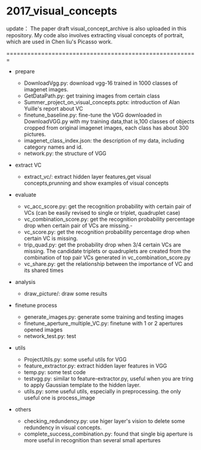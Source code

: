 # 2017_visual_concepts

update：
The paper draft visual_concept_archive is also uploaded in this repository.
My code also involves extracting visual concepts of portrait, which are used in Chen liu's Picasso work.

=======================================================
- prepare
  - DownloadVgg.py: download vgg-16 trained in 1000 classes of imagenet images.
  - GetDataPath.py: get training images from certain class
  -	Summer_project_on_visual_concepts.pptx: introduction of Alan Yuille's report about VC
  - finetune_baseline.py: fine-tune the VGG downloaded in DownloadVGG.py with my training data,that is,100 classes of objects cropped from original imagenet images, each class has about 300 pictures.
  - imagenet_class_index.json: the description of my data, including category names and id.
  - network.py: the structure of VGG
- extract VC
  - extract\_vc/: extract hidden layer features,get visual concepts,prunning and show examples of visual concepts
- evaluate
  - vc_acc_score.py: get the recognition probability with certain pair of VCs (can be easily revised to single or triplet, quadruplet case)
  - vc_combination_score.py: get the recognition probability percentage drop when certain pair of VCs are missing.- 
  - vc_score.py: get the recognition probability percentage drop when certain VC is missing.
  - trip_quad.py: get the probability drop when 3/4 certain VCs are missing. The candidate triplets or quadruplets are created from the combination of top pair VCs generated in vc_combination_score.py
  - vc_share.py: get the relationship between the importance of VC and its shared times 
- analysis
  - draw\_picture/: draw some results
- finetune process
  - generate_images.py: generate some training and testing images 
  - finetune_aperture_multiple_VC.py: finetune with 1 or 2 apertures opened images
  - network_test.py: test

- utils
  - ProjectUtils.py: some useful utils for VGG
  - feature_extractor.py: extract hidden layer features in VGG
  - temp.py: some test code
  -	testvgg.py: similar to feature-extractor.py, useful when you are tring to apply Gaussian template to the hidden layer.
  - utils.py: some useful utils, especially in preprocessing. the only useful one is process_image

- others
  - checking_redundency.py: use higer layer's vision to delete some redundency in visual concepts.
  - complete_success_combination.py: found that single big aperture is more useful in recognition than several small apertures
